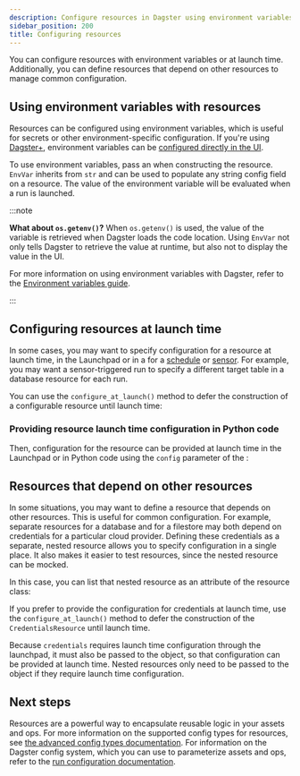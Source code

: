 ```yaml
---
description: Configure resources in Dagster using environment variables or at launch time, and define resources that depend on other resources to manage common configuration.
sidebar_position: 200
title: Configuring resources
---
```


You can configure resources with environment variables or at launch time. Additionally, you can define resources that depend on other resources to manage common configuration.

## Using environment variables with resources

Resources can be configured using environment variables, which is useful for secrets or other environment-specific configuration. If you're using [Dagster+](/deployment/dagster-plus), environment variables can be [configured directly in the UI](/deployment/dagster-plus/management/environment-variables).

To use environment variables, pass an <PyObject section="resources" module="dagster" object="EnvVar" /> when constructing the resource. `EnvVar` inherits from `str` and can be used to populate any string config field on a resource. The value of the environment variable will be evaluated when a run is launched.

<CodeExample path="docs_snippets/docs_snippets/concepts/resources/pythonic_resources.py" startAfter="start_new_resources_env_vars" endBefore="end_new_resources_env_vars" dedent="4" title="src/<project-name>/defs/assets.py" />

:::note

**What about `os.getenv()`?** When `os.getenv()` is used, the value of the variable is retrieved when Dagster loads the code location. Using `EnvVar` not only tells Dagster to retrieve the value at runtime, but also not to display the value in the UI.

<!-- Lives in /next/components/includes/EnvVarsBenefits.mdx -->

For more information on using environment variables with Dagster, refer to the [Environment variables guide](/guides/operate/configuration/using-environment-variables-and-secrets).

:::

## Configuring resources at launch time

In some cases, you may want to specify configuration for a resource at launch time, in the Launchpad or in a <PyObject section="schedules-sensors" module="dagster" object="RunRequest" /> for a [schedule](/guides/automate/schedules/) or [sensor](/guides/automate/sensors/). For example, you may want a sensor-triggered run to specify a different target table in a database resource for each run.

You can use the `configure_at_launch()` method to defer the construction of a configurable resource until launch time:

<CodeExample path="docs_snippets/docs_snippets/concepts/resources/pythonic_resources.py" startAfter="start_new_resource_runtime" endBefore="end_new_resource_runtime" dedent="4" title="src/<project-name>/defs/assets.py" />

### Providing resource launch time configuration in Python code

Then, configuration for the resource can be provided at launch time in the Launchpad or in Python code using the `config` parameter of the <PyObject section="schedules-sensors" module="dagster" object="RunRequest" />:

<CodeExample path="docs_snippets/docs_snippets/concepts/resources/pythonic_resources.py" startAfter="start_new_resource_runtime_launch" endBefore="end_new_resource_runtime_launch" dedent="4" title="src/<project-name>/defs/sensors.py"/>

## Resources that depend on other resources

In some situations, you may want to define a resource that depends on other resources. This is useful for common configuration. For example, separate resources for a database and for a filestore may both depend on credentials for a particular cloud provider. Defining these credentials as a separate, nested resource allows you to specify configuration in a single place. It also makes it easier to test resources, since the nested resource can be mocked.

In this case, you can list that nested resource as an attribute of the resource class:

<CodeExample path="docs_snippets/docs_snippets/concepts/resources/pythonic_resources.py" startAfter="start_new_resources_nesting" endBefore="end_new_resources_nesting" dedent="4" title="src/<project-name>/defs/resources.py"/>

If you prefer to provide the configuration for credentials at launch time, use the `configure_at_launch()` method to defer the construction of the `CredentialsResource` until launch time.

Because `credentials` requires launch time configuration through the launchpad, it must also be passed to the <PyObject section="definitions" module="dagster" object="Definitions" /> object, so that configuration can be provided at launch time. Nested resources only need to be passed to the <PyObject section="definitions" module="dagster" object="Definitions" /> object if they require launch time configuration.

<CodeExample path="docs_snippets/docs_snippets/concepts/resources/pythonic_resources.py" startAfter="start_new_resource_dep_job_runtime" endBefore="end_new_resource_dep_job_runtime" dedent="4" />

## Next steps

Resources are a powerful way to encapsulate reusable logic in your assets and ops. For more information on the supported config types for resources, see [the advanced config types documentation](/guides/operate/configuration/advanced-config-types). For information on the Dagster config system, which you can use to parameterize assets and ops, refer to the [run configuration documentation](/guides/operate/configuration/run-configuration).